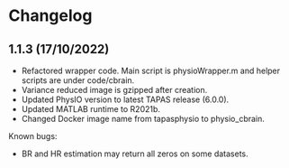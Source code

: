 # Changelog

## 1.1.3 (17/10/2022)

- Refactored wrapper code. Main script is physioWrapper.m and helper scripts are under code/cbrain.
- Variance reduced image is gzipped after creation.
- Updated PhysIO version to latest TAPAS release (6.0.0).
- Updated MATLAB runtime to R2021b.
- Changed Docker image name from tapasphysio to physio_cbrain.

Known bugs:
- BR and HR estimation may return all zeros on some datasets.

